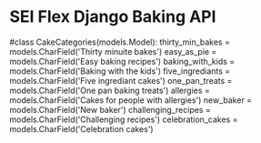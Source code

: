 # SEI Flex Django Baking API

#class CakeCategories(models.Model):
thirty_min_bakes = models.CharField('Thirty minuite bakes')
easy_as_pie = models.CharField('Easy baking recipes')
baking_with_kids = models.CharField('Baking with the kids')
five_ingrediants = models.CharField('Five ingrediant cakes')
one_pan_treats = models.CharField('One pan baking treats')
allergies = models.CharField('Cakes for people with allergies')
new_baker = models.CharField('New baker')
challenging_recipes = models.CharField('Challenging recipes')
celebration_cakes = models.CharField('Celebration cakes')
